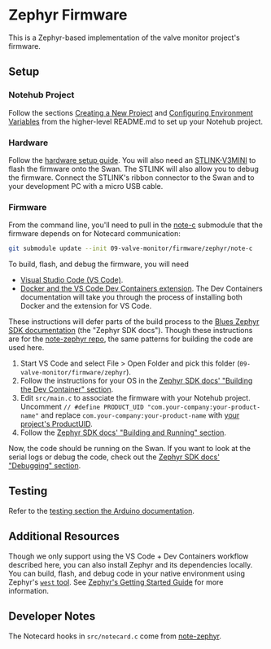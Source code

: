 # Zephyr Firmware

This is a Zephyr-based implementation of the valve monitor project's firmware.

## Setup

### Notehub Project

Follow the sections [Creating a New Project](../../#creating-a-new-project) and [Configuring Environment Variables](../../#configuring-environment-variables) from the higher-level README.md to set up your Notehub project.

### Hardware

Follow the [hardware setup guide](../../#hardware). You will also need an [STLINK-V3MINI](https://shop.blues.io/products/stlink-v3mini) to flash the firmware onto the Swan. The STLINK will also allow you to debug the firmware. Connect the STLINK's ribbon connector to the Swan and to your development PC with a micro USB cable.

### Firmware

From the command line, you'll need to pull in the [note-c](https://github.com/blues/note-c) submodule that the firmware depends on for Notecard communication:

```sh
git submodule update --init 09-valve-monitor/firmware/zephyr/note-c
```

To build, flash, and debug the firmware, you will need

* [Visual Studio Code (VS Code)](https://code.visualstudio.com/).
* [Docker and the VS Code Dev Containers extension](https://code.visualstudio.com/docs/devcontainers/containers). The Dev Containers documentation will take you through the process of installing both Docker and the extension for VS Code.

These instructions will defer parts of the build process to the [Blues Zephyr SDK documentation](https://dev.blues.io/tools-and-sdks/firmware-libraries/zephyr-sdk) (the "Zephyr SDK docs"). Though these instructions are for the [note-zephyr repo](https://github.com/blues/note-zephyr), the same patterns for building the code are used here.

1. Start VS Code and select File > Open Folder and pick this folder (`09-valve-monitor/firmware/zephyr`).
1. Follow the instructions for your OS in the [Zephyr SDK docs' "Building the Dev Container" section](https://dev.blues.io/tools-and-sdks/firmware-libraries/zephyr-sdk/#building-the-dev-container).
1. Edit `src/main.c` to associate the firmware with your Notehub project. Uncomment `// #define PRODUCT_UID "com.your-company:your-product-name"` and replace `com.your-company:your-product-name` with [your project's ProductUID](https://dev.blues.io/notehub/notehub-walkthrough/#finding-a-productuid).
1. Follow the [Zephyr SDK docs' "Building and Running" section](https://dev.blues.io/tools-and-sdks/firmware-libraries/zephyr-sdk/#building-and-running).

Now, the code should be running on the Swan. If you want to look at the serial logs or debug the code, check out the [Zephyr SDK docs' "Debugging" section](https://dev.blues.io/tools-and-sdks/firmware-libraries/zephyr-sdk/#debugging).

## Testing

Refer to the [testing section the Arduino documentation](../arduino/#testing).

## Additional Resources

Though we only support using the VS Code + Dev Containers workflow described here, you can also install Zephyr and its dependencies locally. You can build, flash, and debug code in your native environment using Zephyr's [`west` tool](https://docs.zephyrproject.org/latest/develop/west/index.html). See [Zephyr's Getting Started Guide](https://docs.zephyrproject.org/latest/develop/getting_started/index.html) for more information.

## Developer Notes

The Notecard hooks in `src/notecard.c` come from [note-zephyr](https://github.com/blues/note-zephyr).
